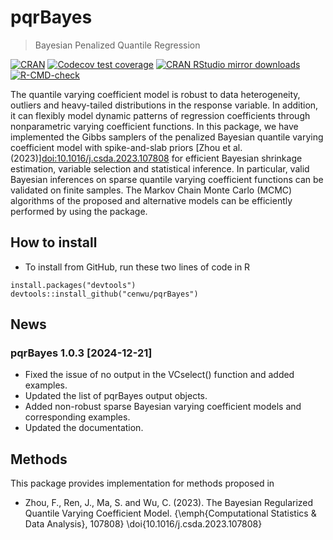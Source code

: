 
<!-- README.md is generated from README.Rmd. Please edit that file -->

# pqrBayes

> Bayesian Penalized Quantile Regression

<!-- badges: start -->

[![CRAN](https://www.r-pkg.org/badges/version/pqrBayes)](https://cran.r-project.org/package=pqrBayes)
[![Codecov test
coverage](https://codecov.io/gh/cenwu/pqrBayes/branch/master/graph/badge.svg)](https://app.codecov.io/gh/cenwu/pqrBayes?branch=master)
[![CRAN RStudio mirror
downloads](https://cranlogs.r-pkg.org/badges/pqrBayes)](https://www.r-pkg.org:443/pkg/pqrBayes)
[![R-CMD-check](https://github.com/cenwu/pqrBayes/actions/workflows/R-CMD-check.yaml/badge.svg)](https://github.com/cenwu/pqrBayes/actions/workflows/R-CMD-check.yaml)
<!-- badges: end -->

The quantile varying coefficient model is robust to data heterogeneity, 
    outliers and heavy-tailed distributions in the response variable. In addition, 
    it can flexibly model dynamic patterns of regression coefficients through 
    nonparametric varying coefficient functions. In this package, we have implemented 
    the Gibbs samplers of the penalized Bayesian quantile varying coefficient model with 
    spike-and-slab priors [Zhou et al.(2023)]<doi:10.1016/j.csda.2023.107808> for efficient 
    Bayesian shrinkage estimation, variable selection and statistical inference. In particular,
    valid Bayesian inferences on sparse quantile varying coefficient functions can be validated 
    on finite samples. The Markov Chain Monte Carlo (MCMC) algorithms of the proposed
    and alternative models can be efficiently performed by using the package.   

## How to install

 - To install from GitHub, run these two lines of code in R

<!-- end list -->

    install.packages("devtools")
    devtools::install_github("cenwu/pqrBayes")

## News

### pqrBayes 1.0.3 \[2024-12-21\]

- Fixed the issue of no output in the VCselect() function and added examples.
- Updated the list of pqrBayes output objects.
- Added non-robust sparse Bayesian varying coefficient models and corresponding examples.
- Updated the documentation.

## Methods

This package provides implementation for methods proposed in

  - Zhou, F., Ren, J., Ma, S. and Wu, C. (2023). The Bayesian Regularized Quantile Varying Coefficient Model.  {\emph{Computational Statistics & Data Analysis}, 107808} \doi{10.1016/j.csda.2023.107808}
